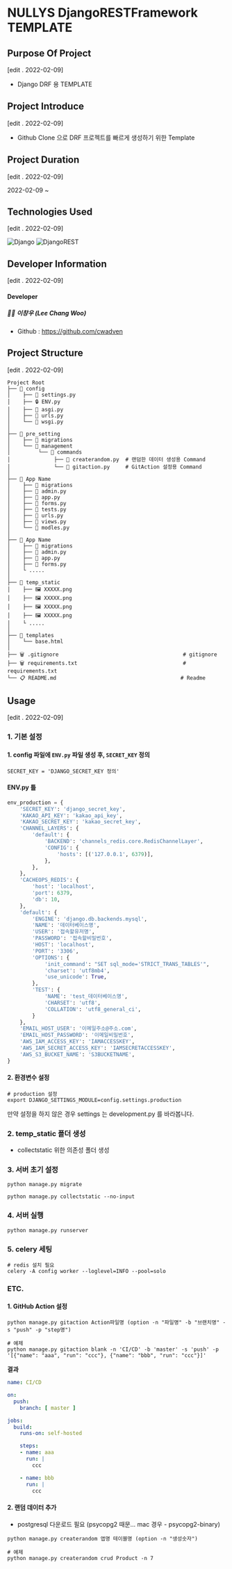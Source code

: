 # NULLYS DjangoRESTFramework TEMPLATE

## Purpose Of Project

[edit . 2022-02-09]

- Django DRF 용 TEMPLATE

## Project Introduce

[edit . 2022-02-09]

- Github Clone 으로 DRF 프로젝트를 빠르게 생성하기 위한 Template

## Project Duration

[edit . 2022-02-09]

2022-02-09 ~ 

## Technologies Used

[edit . 2022-02-09]

![Django](https://img.shields.io/badge/django-%23092E20.svg?style=for-the-badge&logo=django&logoColor=white) ![DjangoREST](https://img.shields.io/badge/DJANGO-REST-ff1709?style=for-the-badge&logo=django&logoColor=white&color=ff1709&labelColor=gray)

## Developer Information

[edit . 2022-02-09]

#### Developer

##### 👨‍🦱 이창우 (Lee Chang Woo)

- Github : https://github.com/cwadven

## Project Structure

[edit . 2022-02-09]

```
Project Root
├── 📂 config
│    ├── 📜 settings.py
│    ├── 🔒 ENV.py
│    ├── 📜 asgi.py
│    ├── 📜 urls.py
│    └── 📜 wsgi.py
│
├── 📂 pre_setting
│    ├── 📂 migrations                                                      
│    └── 📂 management
│         └── 📂 commands  
│              ├── 📜 createrandom.py  # 랜덤한 데이터 생성용 Command
│              └── 📜 gitaction.py     # GitAction 설정용 Command
│                                    
├── 📂 App Name
│    ├── 📂 migrations                                     
│    ├── 📜 admin.py                                  
│    ├── 📜 app.py
│    ├── 📜 forms.py
│    ├── 📜 tests.py
│    ├── 📜 urls.py
│    ├── 📜 views.py
│    └── 📜 modles.py  
│  
├── 📂 App Name
│    ├── 📂 migrations                                     
│    ├── 📜 admin.py                                  
│    ├── 📜 app.py
│    ├── 📜 forms.py
│    └ .....
│
├── 📂 temp_static
│    ├── 🖼 XXXXX.png                                     
│    ├── 🖼 XXXXX.png                                  
│    ├── 🖼 XXXXX.png
│    ├── 🖼 XXXXX.png
│    └ .....
│
├── 📂 templates
│    └── base.html    
│
├── 🗑 .gitignore                                        # gitignore
├── 🗑 requirements.txt                                  # requirements.txt
└── 📋 README.md                                        # Readme
```

## Usage

[edit . 2022-02-09]

### 1. 기본 설정

#### 1. config 파일에 `ENV.py` 파일 생성 후, `SECRET_KEY` 정의

```text
SECRET_KEY = 'DJANGO_SECRET_KEY 정의'
```

#### ENV.py 틀
```python
env_production = {
    'SECRET_KEY': 'django_secret_key',
    'KAKAO_API_KEY': 'kakao_api_key',
    'KAKAO_SECRET_KEY': 'kakao_secret_key',
    'CHANNEL_LAYERS': {
        'default': {
            'BACKEND': 'channels_redis.core.RedisChannelLayer',
            'CONFIG': {
                'hosts': [('127.0.0.1', 6379)],
            },
        },
    },
    'CACHEOPS_REDIS': {
        'host': 'localhost',
        'port': 6379,
        'db': 10,
    },
    'default': {
        'ENGINE': 'django.db.backends.mysql',
        'NAME': '데이터베이스명',
        'USER': '접속할유저명',
        'PASSWORD': '접속할비밀번호',
        'HOST': 'localhost',
        'PORT': '3306',
        'OPTIONS': {
            'init_command': "SET sql_mode='STRICT_TRANS_TABLES'",
            'charset': 'utf8mb4',
            'use_unicode': True,
        },
        'TEST': {
            'NAME': 'test_데이터베이스명',
            'CHARSET': 'utf8',
            'COLLATION': 'utf8_general_ci',
        }
    },
    'EMAIL_HOST_USER': '이메일주소@주소.com',
    'EMAIL_HOST_PASSWORD': '이메일비밀번호',
    'AWS_IAM_ACCESS_KEY': 'IAMACCESSKEY',
    'AWS_IAM_SECRET_ACCESS_KEY': 'IAMSECRETACCESSKEY',
    'AWS_S3_BUCKET_NAME': 'S3BUCKETNAME',
}
```

#### 2. 환경변수 설정

```shell
# production 설정
export DJANGO_SETTINGS_MODULE=config.settings.production
```

만약 설정을 하지 않은 경우 settings 는 development.py 를 바라봅니다.

### 2. temp_static 폴더 생성

- collectstatic 위한 의존성 폴더 생성

### 3. 서버 초기 설정

```shell
python manage.py migrate
```

```shell
python manage.py collectstatic --no-input
```

### 4. 서버 실행

```shell
python manage.py runserver
```

### 5. celery 세팅
```shell
# redis 설치 필요
celery -A config worker --loglevel=INFO --pool=solo
```

### ETC. 

#### 1. GitHub Action 설정

```shell
python manage.py gitaction Action파일명 (option -n "파일명" -b "브랜치명" -s "push" -p "step명")

# 예제 
python manage.py gitaction blank -n 'CI/CD' -b 'master' -s 'push' -p '[{"name": "aaa", "run": "ccc"}, {"name": "bbb", "run": "ccc"}]'
```

**결과**
```yaml
name: CI/CD

on:
  push:
    branch: [ master ]

jobs:
  build:
    runs-on: self-hosted

    steps:
    - name: aaa
      run: |
        ccc

    - name: bbb
      run: |
        ccc
```

#### 2. 랜덤 데이터 추가

- postgresql 다운로드 필요 (psycopg2 때문... mac 경우 - psycopg2-binary)

```shell
python manage.py createrandom 앱명 테이블명 (option -n "생성숫자")

# 예제
python manage.py createrandom crud Product -n 7
```

